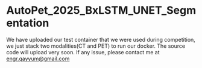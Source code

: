 # AutoPet_2025_BxLSTM_UNET_Segmentation
We have uploaded our test container that we were used during competition, we just stack two modalities(CT and PET) to run our docker.
The source code will upload very soon.
If any issue, please contact me at engr.qayyum@gmail.com

